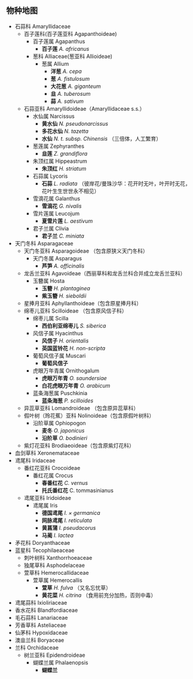 ## 物种地图
* 石蒜科 Amaryllidaceae
	* 百子莲科(百子莲亚科 Agapanthoideae)
		* 百子莲属 Agapanthus
			* **百子莲** *A. africanus*
        * 葱科 Alliaceae(葱亚科 Allioideae)
	        * 葱属 Allium
	        	* **洋葱** *A. cepa*
		        * **葱** *A. fistulosum*
		        * **大花葱** *A. giganteum*
		        * **韭** *A. tuberosum*
		        * **蒜** *A. sativum*
	* 石蒜亚科 Amaryllidoideae（Amaryllidaceae s.s.）
		* 水仙属 Narcissus
			* **黄水仙** *N. pseudonarcissus*
			* **多花水仙** *N. tazetta*
			* **水仙** *N. t. subsp. Chinensis* （三倍体，人工繁育）
		* 葱莲属 Zephyranthes
			* **韭莲** *Z. grandiflora*
		* 朱顶红属 Hippeastrum
			* **朱顶红** *H. striatum*
		* 石蒜属 Lycoris
			* **石蒜** *L. radiata* （彼岸花/曼珠沙华：花开时无叶，叶开时无花，花叶生生世世永不相见）
		* 雪滴花属 Galanthus
			* **雪滴花** *G. nivalis*
		* 雪片莲属 Leucojum
			* **夏雪片莲** *L. aestivum*
		* 君子兰属 Clivia
			* **君子兰** *C. miniata*
* 天门冬科 Asparagaceae
	* 天门冬亚科 Asparagoideae （包含原狭义天门冬科）
		* 天门冬属 Asparagus
			* **芦笋** *A. officinalis*
	* 龙舌兰亚科 Agavoideae（西丽草科和龙舌兰科合并成立龙舌兰亚科）
		* 玉簪属 Hosta
			* **玉簪** *H. plantaginea*
			* **紫玉簪** *H. sieboldii*
	* 星捧月亚科 Aphyllanthoideae（包含原星捧月科）
	* 绵枣儿亚科 Scilloideae （包含原风信子科）
		* 绵枣儿属 Scilla
			* **西伯利亚绵枣儿** *S. siberica*
		* 风信子属 Hyacinthus
			* **风信子** *H. orientalis*
			* **英国蓝铃花** *H. non-scripta*
		* 葡萄风信子属 Muscari
			* **葡萄风信子**
		* 虎眼万年青属 Ornithogalum
			* **虎眼万年青** *O. saundersiae*
			* **白花虎眼万年青** *O. arabicum*
		* 蓝条海葱属 Puschkinia
			* **蓝条海葱** *P. scilloides*
	* 异蕊草亚科 Lomandroideae （包含原异蕊草科）
	* 假叶树（玲花蕉）亚科 Nolinoideae（包含原假叶树科）
		* 沿阶草属 Ophiopogon
			* **麦冬** *O. japonicus*
			* **沿阶草** *O. bodinieri*
	* 紫灯花亚科 Brodiaeoideae（包含原紫灯花科）
* 血剑草科 Xeronemataceae 
* 鸢尾科 Iridaceae
	* 番红花亚科 Crocoideae
		* 番红花属 Crocus
			* **春番红花** *C. vernus*
			* **托氏番红花** C. tommasinianus
	* 鸢尾亚科 Iridoideae
		* 鸢尾属 Iris
			* **德国鸢尾** *I. × germanica*	 
			* **网脉鸢尾** *I. reticulata*
			* **黄菖蒲** *I. pseudacorus*
			* **马蔺** *I. lactea*
* 矛花科 Doryanthaceae
* 蓝星科 Tecophilaeaceae
	* 刺叶树科 Xanthorrhoeaceae
	* 独尾草科 Asphodelaceae
	* 萱草科 Hemerocallidaceae
		* 萱草属 Hemerocallis
			* **萱草** *H. fulva* （又名忘忧草）
			* **黄花菜** *H. citrina* （食用前充分加热，否则中毒）
* 鸢尾蒜科 Ixioliriaceae
* 香水花科 Blandfordiaceae
* 毛石蒜科 Lanariaceae
* 芳香草科 Asteliaceae
* 仙茅科 Hypoxidaceae
* 澳韭兰科 Boryaceae
* 兰科 Orchidaceae
	* 树兰亚科 Epidendroideae
		* 蝴蝶兰属 Phalaenopsis
			* **蝴蝶兰**

